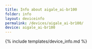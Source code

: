 ```yaml
---
title: Info about aigale_ai-br100
folder: info
layout: deviceinfo
permalink: /devices/aigale_ai-br100/
device: aigale_ai-br100
---
```

{% include templates/device_info.md %}
